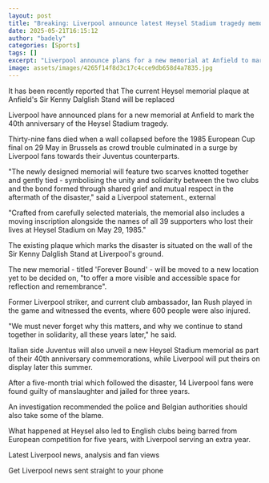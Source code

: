 ```yaml
---
layout: post
title: "Breaking: Liverpool announce latest Heysel Stadium tragedy memorial"
date: 2025-05-21T16:15:12
author: "badely"
categories: [Sports]
tags: []
excerpt: "Liverpool announce plans for a new memorial at Anfield to mark the 40th anniversary of the Heysel Stadium tragedy."
image: assets/images/4265f14f8d3c17c4cce9db658d4a7835.jpg
---
```


It has been recently reported that The current Heysel memorial plaque at Anfield's Sir Kenny Dalglish Stand will be replaced

Liverpool have announced plans for a new memorial at Anfield to mark the 40th anniversary of the Heysel Stadium tragedy.

Thirty-nine fans died when a wall collapsed before the 1985 European Cup final on 29 May in Brussels as crowd trouble culminated in a surge by Liverpool fans towards their Juventus counterparts.

"The newly designed memorial will feature two scarves knotted together and gently tied - symbolising the unity and solidarity between the two clubs and the bond formed through shared grief and mutual respect in the aftermath of the disaster," said a Liverpool statement., external

"Crafted from carefully selected materials, the memorial also includes a moving inscription alongside the names of all 39 supporters who lost their lives at Heysel Stadium on May 29, 1985."

The existing plaque which marks the disaster is situated on the wall of the Sir Kenny Dalglish Stand at Liverpool's ground.

The new memorial - titled 'Forever Bound' - will be moved to a new location yet to be decided on, "to offer a more visible and accessible space for reflection and remembrance".

Former Liverpool striker, and current club ambassador, Ian Rush played in the game and witnessed the events, where 600 people were also injured.

"We must never forget why this matters, and why we continue to stand together in solidarity, all these years later," he said.

Italian side Juventus will also unveil a new Heysel Stadium memorial as part of their 40th anniversary commemorations, while Liverpool will put theirs on display later this summer.

After a five-month trial which followed the disaster, 14 Liverpool fans were found guilty of manslaughter and jailed for three years.

An investigation recommended the police and Belgian authorities should also take some of the blame.

What happened at Heysel also led to English clubs being barred from European competition for five years, with Liverpool serving an extra year.

Latest Liverpool news, analysis and fan views

Get Liverpool news sent straight to your phone

